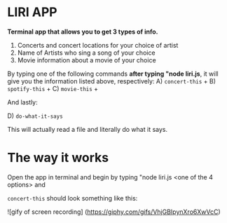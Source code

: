 # LIRI APP
**Terminal app that allows you to get 3 types of info.**

1) Concerts and concert locations for your choice of artist
2) Name of Artists who sing a song of your choice
3) Movie information about a movie of your choice

By typing one of the following commands **after typing "node liri.js**, it will give you the information listed above, respectively:
A) `concert-this` + <name of band>
B) `spotify-this` + <name of song>
C) `movie-this` + <name of movie>

And lastly: 

D) `do-what-it-says`

This will actually read a file and literally do what it says.


# The way it works

Open the app in terminal and begin by typing "node liri.js <one of the 4 options> and <your inquiry>

`concert-this` should look something like this:

![gify of screen recording]
(https://giphy.com/gifs/VhjGBIpynXro6XwVcC)